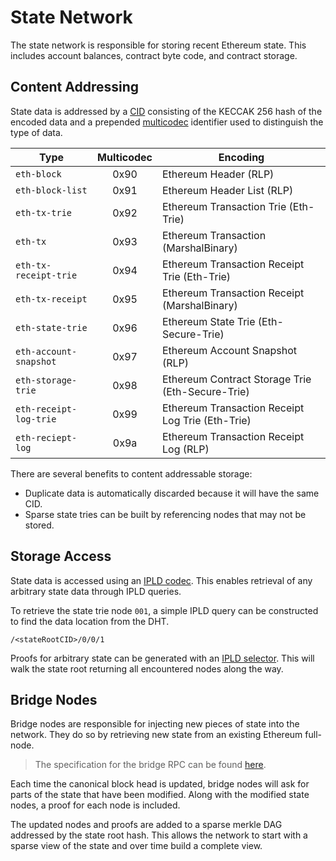 # State Network

The state network is responsible for storing recent Ethereum state. This includes account balances, contract byte code, and contract storage.

## Content Addressing

State data is addressed by a [CID](https://github.com/multiformats/cid) consisting of the KECCAK 256 hash of the encoded data and a prepended [multicodec](https://github.com/multiformats/multicodec) identifier used to distinguish the type of data.

| Type                   | Multicodec | Encoding                                         |
| ---------------------- | :--------: | ------------------------------------------------ |
| `eth-block`            | 0x90       | Ethereum Header (RLP)                            |
| `eth-block-list`       | 0x91       | Ethereum Header List (RLP)                       |
| `eth-tx-trie`          | 0x92       | Ethereum Transaction Trie (Eth-Trie)             |
| `eth-tx`               | 0x93       | Ethereum Transaction (MarshalBinary)             |
| `eth-tx-receipt-trie`  | 0x94       | Ethereum Transaction Receipt Trie (Eth-Trie)     |
| `eth-tx-receipt`       | 0x95       | Ethereum Transaction Receipt (MarshalBinary)     |
| `eth-state-trie`       | 0x96       | Ethereum State Trie (Eth-Secure-Trie)            |
| `eth-account-snapshot` | 0x97       | Ethereum Account Snapshot (RLP)                  |
| `eth-storage-trie`     | 0x98       | Ethereum Contract Storage Trie (Eth-Secure-Trie) |
| `eth-receipt-log-trie` | 0x99       | Ethereum Transaction Receipt Log Trie (Eth-Trie) |
| `eth-reciept-log`      | 0x9a       | Ethereum Transaction Receipt Log (RLP)           |

There are several benefits to content addressable storage:

- Duplicate data is automatically discarded because it will have the same CID.
- Sparse state tries can be built by referencing nodes that may not be stored.

## Storage Access

State data is accessed using an [IPLD codec](https://ipld.io/specs/codecs/dag-eth/). This enables retrieval of any arbitrary state data through IPLD queries.

To retrieve the state trie node `001`, a simple IPLD query can be constructed to find the data location from the DHT.

```
/<stateRootCID>/0/0/1
```

Proofs for arbitrary state can be generated with an [IPLD selector](https://ipld.io/specs/selectors/). This will walk the state root returning all encountered nodes along the way.

## Bridge Nodes

Bridge nodes are responsible for injecting new pieces of state into the network. They do so by retrieving new state from an existing Ethereum full-node.

> The specification for the bridge RPC can be found [here](https://github.com/ethereum/portal-network-specs/blob/master/portal-bridge-nodes.md). 

Each time the canonical block head is updated, bridge nodes will ask for parts of the state that have been modified. Along with the modified state nodes, a proof for each node is included.

The updated nodes and proofs are added to a sparse merkle DAG addressed by the state root hash. This allows the network to start with a sparse view of the state and over time build a complete view.
